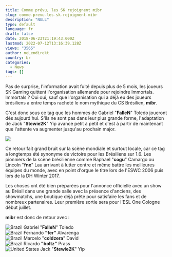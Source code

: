 ```yaml
---
title: Comme prévu, les SK rejoignent mibr
slug: comme-prevu-les-sk-rejoignent-mibr
description: "NULL"
type: default
language: fr
draft: false
date: 2018-06-23T21:19:43.000Z
lastmod: 2022-07-12T13:16:39.128Z
views: "3565"
author: neLendirekt
country: br
categories:
  - News
tags: []
---
```

Pas de surprise, l'information avait fuité depuis plus de 5 mois, les joueurs SK Gaming quittent l'organisation allemande pour rejoindre Immortals. Immortals ? Oui oui, sauf que l'organisation qui a déjà eu des joueurs brésiliens a entre temps racheté le nom mythique du CS Brésilien, **mibr**. 

C'est donc sous ce tag que les hommes de Gabriel "**FalleN**" Toledo joueront dès aujourd'hui. S'ils ne sont pas dans leur plus grande forme, l'adaptation de Jack "**Stewie2K**" Yip avance petit à petit et c'est à partir de maintenant que l'attente va augmenter jusqu'au prochain major.

![](/images/articles/5b2eb4ab409b9/images/cDbhPMFmtT8VqFRy2auImvo0VXnaBpm7qND981KZ.jpeg)

Ce retour fait grand bruit sur la scène mondiale et surtout locale, car ce tag a longtemps été synonyme de victoire pour les Brésiliens sur 1.6\. Les pionniers de la scène brésilienne comme Raphael "**cogu**" Camargo ou Lincoln "**fnx**" Lau arrivant à lutter contre et même battre les meilleures équipes du monde, avec en point d'orgue le titre lors de l'ESWC 2006 puis lors de la DH Winter 2017.

Les choses ont été bien préparées pour l'annonce officielle avec un show au Brésil dans une grande salle avec la présence d'anciens, des showmatchs, une boutique déjà prête pour satisfaire les fans et de nombreux partenaires. Leur première sortie sera pour l'ESL One Cologne début juillet.

**mibr** est donc de retour avec :

![Brazil](/images/countries/br.svg)⁠ Gabriel "**FalleN**" Toledo  
![Brazil](/images/countries/br.svg)⁠ Fernando **"fer"** Alvarenga  
![Brazil](/images/countries/br.svg)⁠ Marcelo "**coldzera**" David  
![Brazil](/images/countries/br.svg)⁠ Ricardo **"boltz"** Prass  
![United States](/images/countries/us.svg)⁠ ⁠Jack "**Stewie2K**" Yip
